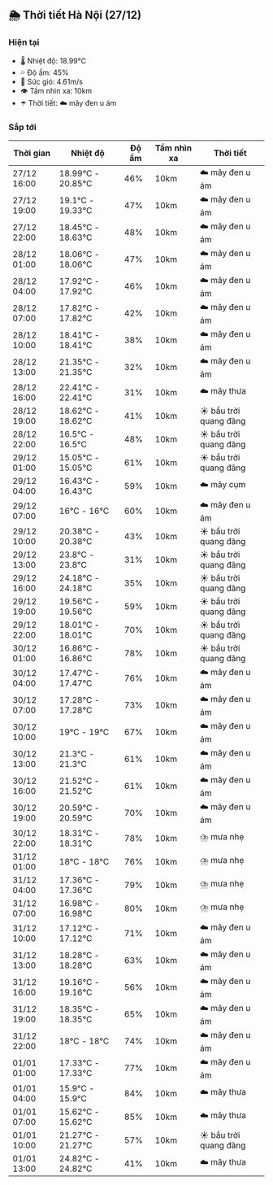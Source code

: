 ## 🌦️ Thời tiết Hà Nội (27/12)

### Hiện tại

- 🌡️ Nhiệt độ: 18.99℃
- 💦 Độ ẩm: 45%
- 💨 Sức gió: 4.61m/s
- 👁️ Tầm nhìn xa: 10km
- ☂️ Thời tiết: ☁️ mây đen u ám

### Sắp tới

| Thời gian | Nhiệt độ | Độ ẩm | Tầm nhìn xa | Thời tiết |
| --- | --- | --- | --- | --- |
| 27/12 16:00 | 18.99℃ - 20.85℃ | 46% | 10km | ☁️ mây đen u ám |
| 27/12 19:00 | 19.1℃ - 19.33℃ | 47% | 10km | ☁️ mây đen u ám |
| 27/12 22:00 | 18.45℃ - 18.63℃ | 48% | 10km | ☁️ mây đen u ám |
| 28/12 01:00 | 18.06℃ - 18.06℃ | 47% | 10km | ☁️ mây đen u ám |
| 28/12 04:00 | 17.92℃ - 17.92℃ | 46% | 10km | ☁️ mây đen u ám |
| 28/12 07:00 | 17.82℃ - 17.82℃ | 42% | 10km | ☁️ mây đen u ám |
| 28/12 10:00 | 18.41℃ - 18.41℃ | 38% | 10km | ☁️ mây đen u ám |
| 28/12 13:00 | 21.35℃ - 21.35℃ | 32% | 10km | ☁️ mây đen u ám |
| 28/12 16:00 | 22.41℃ - 22.41℃ | 31% | 10km | ☁️ mây thưa |
| 28/12 19:00 | 18.62℃ - 18.62℃ | 41% | 10km | ☀️ bầu trời quang đãng |
| 28/12 22:00 | 16.5℃ - 16.5℃ | 48% | 10km | ☀️ bầu trời quang đãng |
| 29/12 01:00 | 15.05℃ - 15.05℃ | 61% | 10km | ☀️ bầu trời quang đãng |
| 29/12 04:00 | 16.43℃ - 16.43℃ | 59% | 10km | ☁️ mây cụm |
| 29/12 07:00 | 16℃ - 16℃ | 60% | 10km | ☁️ mây đen u ám |
| 29/12 10:00 | 20.38℃ - 20.38℃ | 43% | 10km | ☀️ bầu trời quang đãng |
| 29/12 13:00 | 23.8℃ - 23.8℃ | 31% | 10km | ☀️ bầu trời quang đãng |
| 29/12 16:00 | 24.18℃ - 24.18℃ | 35% | 10km | ☀️ bầu trời quang đãng |
| 29/12 19:00 | 19.56℃ - 19.56℃ | 59% | 10km | ☀️ bầu trời quang đãng |
| 29/12 22:00 | 18.01℃ - 18.01℃ | 70% | 10km | ☀️ bầu trời quang đãng |
| 30/12 01:00 | 16.86℃ - 16.86℃ | 78% | 10km | ☀️ bầu trời quang đãng |
| 30/12 04:00 | 17.47℃ - 17.47℃ | 76% | 10km | ☁️ mây đen u ám |
| 30/12 07:00 | 17.28℃ - 17.28℃ | 73% | 10km | ☁️ mây đen u ám |
| 30/12 10:00 | 19℃ - 19℃ | 67% | 10km | ☁️ mây đen u ám |
| 30/12 13:00 | 21.3℃ - 21.3℃ | 61% | 10km | ☁️ mây đen u ám |
| 30/12 16:00 | 21.52℃ - 21.52℃ | 61% | 10km | ☁️ mây đen u ám |
| 30/12 19:00 | 20.59℃ - 20.59℃ | 70% | 10km | ☁️ mây đen u ám |
| 30/12 22:00 | 18.31℃ - 18.31℃ | 78% | 10km | ⛈️ mưa nhẹ |
| 31/12 01:00 | 18℃ - 18℃ | 76% | 10km | ⛈️ mưa nhẹ |
| 31/12 04:00 | 17.36℃ - 17.36℃ | 79% | 10km | ⛈️ mưa nhẹ |
| 31/12 07:00 | 16.98℃ - 16.98℃ | 80% | 10km | ⛈️ mưa nhẹ |
| 31/12 10:00 | 17.12℃ - 17.12℃ | 71% | 10km | ☁️ mây đen u ám |
| 31/12 13:00 | 18.28℃ - 18.28℃ | 63% | 10km | ☁️ mây đen u ám |
| 31/12 16:00 | 19.16℃ - 19.16℃ | 56% | 10km | ☁️ mây đen u ám |
| 31/12 19:00 | 18.35℃ - 18.35℃ | 65% | 10km | ☁️ mây đen u ám |
| 31/12 22:00 | 18℃ - 18℃ | 74% | 10km | ☁️ mây đen u ám |
| 01/01 01:00 | 17.33℃ - 17.33℃ | 77% | 10km | ☁️ mây đen u ám |
| 01/01 04:00 | 15.9℃ - 15.9℃ | 84% | 10km | ☁️ mây thưa |
| 01/01 07:00 | 15.62℃ - 15.62℃ | 85% | 10km | ☁️ mây thưa |
| 01/01 10:00 | 21.27℃ - 21.27℃ | 57% | 10km | ☀️ bầu trời quang đãng |
| 01/01 13:00 | 24.82℃ - 24.82℃ | 41% | 10km | ☁️ mây thưa |
